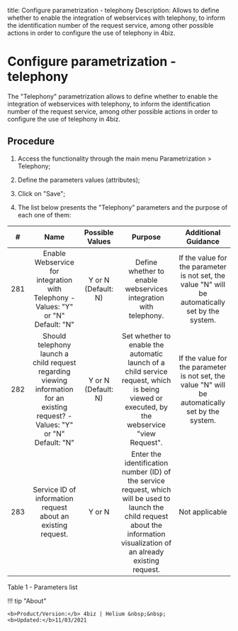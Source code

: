 title: Configure parametrization - telephony
Description: Allows to define whether to enable the integration of webservices with telephony, to inform the identification number of the request service, among other possible actions in order to configure the use of telephony in 4biz.
# Configure parametrization - telephony

The "Telephony" parametrization allows to define whether to enable the
integration of webservices with telephony, to inform the identification number
of the request service, among other possible actions in order to configure the
use of telephony in 4biz.

Procedure
-------------

1.  Access the functionality through the main menu Parametrization \> Telephony;

2.  Define the parameters values (attributes);

3.  Click on "Save";

4.  The list below presents the "Telephony" parameters and the purpose of each
    one of them:

|  #  |                                                               Name                                                               |   Possible Values   |                                                                                     Purpose                                                                                     |                                        Additional Guidance                                        |
|:---:|:--------------------------------------------------------------------------------------------------------------------------------:|:-------------------:|:-------------------------------------------------------------------------------------------------------------------------------------------------------------------------------:|:-------------------------------------------------------------------------------------------------:|
| 281 |                        Enable Webservice for integration with Telephony - Values: "Y" or "N" Default: "N"                        | Y or N (Default: N) |                                                         Define whether to enable webservices integration with telephony.                                                        | If the value for the parameter is not set, the value "N" will be automatically set by the system. |
| 282 | Should telephony launch a child request regarding viewing information for an existing request? - Values: "Y" or "N" Default: "N" | Y or N (Default: N) |                   Set whether to enable the automatic launch of a child service request, which is being viewed or executed, by the webservice "view Request".                   | If the value for the parameter is not set, the value "N" will be automatically set by the system. |
| 283 |                                   Service ID of information request about an existing request.                                   |        Y or N       | Enter the identification number (ID) of the service request, which will be used to launch the child request about the information visualization of an already existing request. |                                           Not applicable                                          |

Table 1 - Parameters list

!!! tip "About"

    <b>Product/Version:</b> 4biz | Helium &nbsp;&nbsp;
    <b>Updated:</b>11/03/2021
